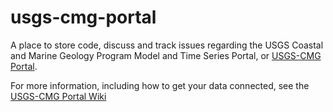 usgs-cmg-portal
===============
A place to store code, discuss and track issues regarding the USGS Coastal and Marine Geology Program Model and Time Series Portal, or [USGS-CMG Portal](http://www.axiomdatascience.com/maps/cmg/#module-search?p=proj3857&b=google_hybrid&q=&tagId=&page=).

For more information, including how to get your data connected, see the [USGS-CMG Portal Wiki](https://github.com/axiom-data-science/usgs-cmg-portal/wiki/Home)
